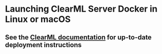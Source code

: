 # Launching ClearML Server Docker in Linux or macOS

## See the [ClearML documentation](https://clear.ml/docs/latest/docs/deploying_clearml/clearml_server_linux_mac) for up-to-date deployment instructions 
